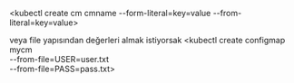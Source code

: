 <kubectl create cm cmname --form-literal=key=value --from-literal=key=value>

veya file yapısından değerleri almak istiyorsak 
<kubectl create configmap mycm \
  --from-file=USER=user.txt \
  --from-file=PASS=pass.txt>